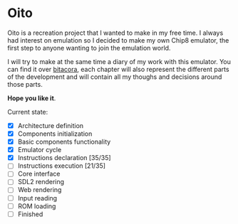 # Oito
Oito is a recreation project that I wanted to make in my free time.
I always had interest on emulation so I decided to make my own Chip8 emulator, 
the first step to anyone wanting to join the emulation world.

I will try to make at the same time a diary of my work with this emulator.
You can find it over [bitacora](/bitacora), each chapter will also represent the different parts of the development and will contain all my thoughs and decisions around those parts.

**Hope you like it**.

Current state:
- [x] Architecture definition
- [x] Components initialization
- [x] Basic components functionality
- [x] Emulator cycle
- [x] Instructions declaration [35/35]
- [ ] Instructions execution [21/35]
- [ ] Core interface
- [ ] SDL2 rendering
- [ ] Web rendering
- [ ] Input reading
- [ ] ROM loading
- [ ] Finished